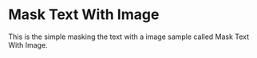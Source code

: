# Mask Text With Image

This is the simple masking the text with a image sample called Mask Text With Image.